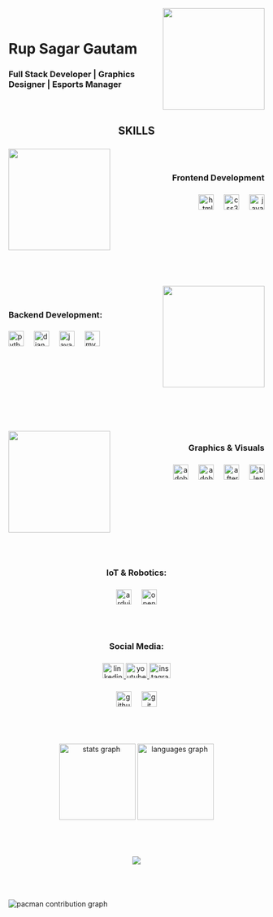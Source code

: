 <div align="center">
  <img height="7" src="https://cdn.discordapp.com/attachments/1078345521695039490/1370422497803112520/image0-1-1-1.gif?ex=6847a6a8&is=68465528&hm=74e2d11cb9732b81701ad9886e83260a97a7dbf98cb460870f2caa1ee4f00e51&"  />
</div>

###

<img align="right" height="200" src="https://scontent.fktm12-1.fna.fbcdn.net/v/t39.30808-1/450551615_1730348411120423_6313172478523122525_n.jpg?stp=c169.483.1034.1034a_dst-jpg_s200x200_tt6&_nc_cat=109&ccb=1-7&_nc_sid=e99d92&_nc_ohc=gjcKi7VL1kkQ7kNvwHzibZH&_nc_oc=Adm-0HoXLI7wXczJUuCB3a2u9LqtdllemaKF0ycJe6gUum6rodd63OtQRf_zbCtCtLQ&_nc_zt=24&_nc_ht=scontent.fktm12-1.fna&_nc_gid=67RvKxtafaos_LfttvIHBw&oh=00_AfOnvBnLhY3z2GJUK2HrFaRTaL5UjUid2GOuCKrlNb2UIQ&oe=684C64AA"  />

###

<h3 align="center">ㅤ</h3>

###

<h1 align="left">Rup Sagar Gautam</h1>

###

<h3 align="left">Full Stack Developer | Graphics Designer | Esports Manager</h3>

###

<br clear="both">

<h2 align="center"></h2>

###

<h2 align="center">SKILLS</h2>

###

<img align="left" height="200" src="https://user-images.githubusercontent.com/74038190/212749447-bfb7e725-6987-49d9-ae85-2015e3e7cc41.gif"  />

###

<h3 align="center">ㅤ</h3>

###

<h3 align="right">Frontend Development</h3>

###

<div align="right">
  <img src="https://img.shields.io/badge/HTML5-E34F26?logo=html5&logoColor=white&style=for-the-badge" height="30" alt="html5 logo"  />
  <img width="12" />
  <img src="https://img.shields.io/badge/CSS3-1572B6?logo=css3&logoColor=white&style=for-the-badge" height="30" alt="css3 logo"  />
  <img width="12" />
  <img src="https://img.shields.io/badge/JavaScript-F7DF1E?logo=javascript&logoColor=black&style=for-the-badge" height="30" alt="javascript logo"  />
</div>

###

<br clear="both">

<div align="center">
  <img height="0" src="https://cdn.discordapp.com/attachments/1078345521695039490/1370422497803112520/image0-1-1-1.gif?ex=6847a6a8&is=68465528&hm=74e2d11cb9732b81701ad9886e83260a97a7dbf98cb460870f2caa1ee4f00e51&"  />
</div>

###

<br clear="both">

<h2 align="center"></h2>

###

<img align="right" height="200" src="https://user-images.githubusercontent.com/74038190/212748842-9fcbad5b-6173-4175-8a61-521f3dbb7514.gif"  />

###

<h3 align="center">ㅤ</h3>

###

<h3 align="left">Backend Development:</h3>

###

<div align="left">
  <img src="https://img.shields.io/badge/Python-3776AB?logo=python&logoColor=white&style=for-the-badge" height="30" alt="python logo"  />
  <img width="12" />
  <img src="https://img.shields.io/badge/Django-092E20?logo=django&logoColor=white&style=for-the-badge" height="30" alt="django logo"  />
  <img width="12" />
  <img src="https://cdn.jsdelivr.net/gh/devicons/devicon/icons/java/java-original.svg" height="30" alt="java logo"  />
  <img width="12" />
  <img src="https://img.shields.io/badge/MySQL-4479A1?logo=mysql&logoColor=white&style=for-the-badge" height="30" alt="mysql logo"  />
</div>

###

<br clear="both">

<div align="center">
  <img height="0" src="https://cdn.discordapp.com/attachments/1078345521695039490/1370422497803112520/image0-1-1-1.gif?ex=6847a6a8&is=68465528&hm=74e2d11cb9732b81701ad9886e83260a97a7dbf98cb460870f2caa1ee4f00e51&"  />
</div>

###

<br clear="both">

<h2 align="center"></h2>

###

<br clear="both">

<img align="left" height="200" src="https://sparkwavegroup.com/wp-content/uploads/2022/08/App-development122-1-1.gif"  />

###

<h3 align="right">Graphics & Visuals</h3>

###

<div align="right">
  <img src="https://skillicons.dev/icons?i=ps" height="30" alt="adobephotoshop logo"  />
  <img width="12" />
  <img src="https://skillicons.dev/icons?i=pr" height="30" alt="adobepremierepro logo"  />
  <img width="12" />
  <img src="https://cdn.jsdelivr.net/gh/devicons/devicon/icons/aftereffects/aftereffects-original.svg" height="30" alt="aftereffects logo"  />
  <img width="12" />
  <img src="https://img.shields.io/badge/Blender-F5792A?logo=blender&logoColor=black&style=for-the-badge" height="30" alt="blender logo"  />
</div>

###

<div align="right">
  <img height="2" src="https://media1.tenor.com/images/b3b66ace65470cba241193b62366dfee/tenor.gif"  />
</div>

###

<br clear="both">

<h2 align="center"></h2>

###

<br clear="both">

<h3 align="center">IoT & Robotics:</h3>

###

<div align="center">
  <img src="https://img.shields.io/badge/Arduino-00979D?logo=arduino&logoColor=white&style=for-the-badge" height="30" alt="arduino logo"  />
  <img width="12" />
  <img src="https://img.shields.io/badge/OpenCV-5C3EE8?logo=opencv&logoColor=white&style=for-the-badge" height="30" alt="opencv logo"  />
</div>

###

<br clear="both">

<h2 align="center"></h2>

###

<h3 align="center">Social Media:</h3>

###

<div align="center">
  <a href="https://www.linkedin.com/in/rup-sagar-gautam/" target="_blank">
    <img src="https://raw.githubusercontent.com/maurodesouza/profile-readme-generator/master/src/assets/icons/social/linkedin/default.svg" width="42" height="30" alt="linkedin logo"  />
  </a>
  <a href="https://www.youtube.com/@NVAGamingOfficial" target="_blank">
    <img src="https://raw.githubusercontent.com/maurodesouza/profile-readme-generator/master/src/assets/icons/social/youtube/default.svg" width="42" height="30" alt="youtube logo"  />
  </a>
  <a href="https://www.instagram.com/iamrsgautam/" target="_blank">
    <img src="https://raw.githubusercontent.com/maurodesouza/profile-readme-generator/master/src/assets/icons/social/instagram/default.svg" width="42" height="30" alt="instagram logo"  />
  </a>
</div>

###

<div align="center">
  <img src="https://img.shields.io/badge/GitHub-181717?logo=github&logoColor=white&style=for-the-badge" height="30" alt="github logo"  />
  <img width="12" />
  <img src="https://cdn.simpleicons.org/git/F05032" height="30" alt="git logo"  />
</div>

###

<br clear="both">

<h2 align="center"></h2>

###

<div align="center">
  <img src="https://github-readme-stats.vercel.app/api?username=RupSagarGautam&hide_title=false&hide_rank=false&show_icons=true&include_all_commits=true&count_private=true&disable_animations=false&theme=dracula&locale=en&hide_border=false&order=1" height="150" alt="stats graph"  />
  <img src="https://github-readme-stats.vercel.app/api/top-langs?username=RupSagarGautam&locale=en&hide_title=false&layout=compact&card_width=320&langs_count=5&theme=dracula&hide_border=false&order=2" height="150" alt="languages graph"  />
</div>

###

<br clear="both">

<h2 align="center"></h2>

###

<div align="center">
  <img src="https://visitor-badge.laobi.icu/badge?page_id=RupSagarGautam.RupSagarGautam&left_color=blueviolet&right_color=brown&left_text=Profile%20Visitors"  />
</div>

###

<br clear="both">

<h2 align="center"></h2>

###

<picture>
  <source media="(prefers-color-scheme: dark)" srcset="https://raw.githubusercontent.com/RupSagarGautam/RupSagarGautam/output/pacman-contribution-graph-dark.svg">
  <source media="(prefers-color-scheme: light)" srcset="https://raw.githubusercontent.com/RupSagarGautam/RupSagarGautam/output/pacman-contribution-graph.svg">
  <img alt="pacman contribution graph" src="https://raw.githubusercontent.com/RupSagarGautam/RupSagarGautam/output/pacman-contribution-graph.svg">
</picture>

###

<div align="center">
  <img height="7" src="https://cdn.discordapp.com/attachments/1078345521695039490/1370422497803112520/image0-1-1-1.gif?ex=6847a6a8&is=68465528&hm=74e2d11cb9732b81701ad9886e83260a97a7dbf98cb460870f2caa1ee4f00e51&"  />
</div>

###
